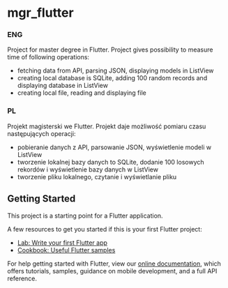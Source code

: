 # mgr_flutter

### ENG

Project for master degree in Flutter. 
Project gives possibility to measure time of following operations:
 - fetching data from API, parsing JSON, displaying models in ListView
 - creating local database is SQLite, adding 100 random records and displaying database in ListView
 - creating local file, reading and displaying file
 
 ### PL
Projekt magisterski we Flutter. 
Projekt daje możliwość pomiaru czasu następujących operacji:
  - pobieranie danych z API, parsowanie JSON, wyświetlenie modeli w ListView
  - tworzenie lokalnej bazy danych to SQLite, dodanie 100 losowych rekordów i wyświetlenie bazy danych w ListView
  - tworzenie pliku lokalnego, czytanie i wyświetlanie pliku

## Getting Started

This project is a starting point for a Flutter application.

A few resources to get you started if this is your first Flutter project:

- [Lab: Write your first Flutter app](https://flutter.dev/docs/get-started/codelab)
- [Cookbook: Useful Flutter samples](https://flutter.dev/docs/cookbook)

For help getting started with Flutter, view our
[online documentation](https://flutter.dev/docs), which offers tutorials,
samples, guidance on mobile development, and a full API reference.
